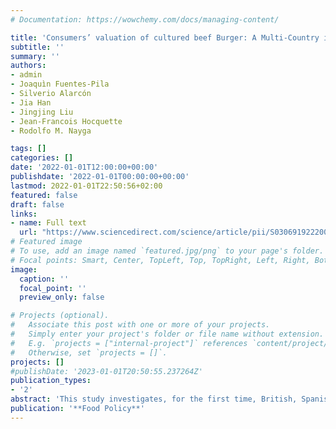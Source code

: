 ```yaml
---
# Documentation: https://wowchemy.com/docs/managing-content/

title: 'Consumers’ valuation of cultured beef Burger: A Multi-Country investigation using choice experiments'
subtitle: ''
summary: ''
authors:
- admin
- Joaquìn Fuentes-Pila 
- Silverio Alarcón 
- Jia Han 
- Jingjing Liu 
- Jean-Francois Hocquette 
- Rodolfo M. Nayga

tags: []
categories: []
date: '2022-01-01T12:00:00+00:00'
publishdate: '2022-01-01T00:00:00+00:00'
lastmod: 2022-01-01T22:50:56+02:00
featured: false
draft: false
links: 
- name: Full text
  url: "https://www.sciencedirect.com/science/article/pii/S0306919222001452"
# Featured image
# To use, add an image named `featured.jpg/png` to your page's folder.
# Focal points: Smart, Center, TopLeft, Top, TopRight, Left, Right, BottomLeft, Bottom, BottomRight.
image:
  caption: ''
  focal_point: ''
  preview_only: false

# Projects (optional).
#   Associate this post with one or more of your projects.
#   Simply enter your project's folder or file name without extension.
#   E.g. `projects = ["internal-project"]` references `content/project/deep-learning/index.md`.
#   Otherwise, set `projects = []`.
projects: []
#publishDate: '2023-01-01T20:50:55.237264Z'
publication_types: 
- '2'
abstract: 'This study investigates, for the first time, British, Spanish, and French consumers’ willingness to pay (WTP) for cultured beef burger. Using a choice experiment (CE) involving beef burgers, our results show that Spanish and French consumers reject cultured beef burgers, while British consumers exhibit a more positive valuation for this new product. Furthermore, we found that younger consumers and those with a lower degree of neophobia towards new food technologies tend to be more accepting of cultured beef. Results also suggest that there is heterogeneity in consumers’ valuation across different consumer groups. In each of the three countries, a segment of consumers willing to pay a premium price for cultured beef burger was identified: the United Kingdom has the largest segment of consumers (47%) willing to pay a premium price of 5.10 £/kg for cultured beef, followed by Spain (38% and 3.35 €/kg) and then France (30% and 2.68 €/kg). Our findings provide insights into the psychology of consumers’ level of acceptance and attitudes, which can be useful in communicating the nature of the cultured meat to the public. They also have important implications for food practitioners and policy makers.'
publication: '**Food Policy**'
---
```

